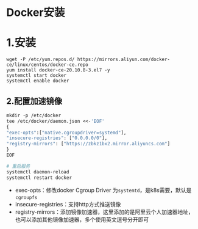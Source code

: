 # Docker安装

# 1.安装

```shell
wget -P /etc/yum.repos.d/ https://mirrors.aliyun.com/docker-ce/linux/centos/docker-ce.repo
yum install docker-ce-20.10.8-3.el7 -y
systemctl start docker
systemctl enable docker
```

## 2.配置加速镜像

```dockerfile
mkdir -p /etc/docker
tee /etc/docker/daemon.json <<-'EOF'
{
"exec-opts":["native.cgroupdriver=systemd"],
"insecure-registries": ["0.0.0.0/0"],
"registry-mirrors": ["https://zbkz1bx2.mirror.aliyuncs.com"]
}
EOF

# 重启服务
systemctl daemon-reload
systemctl restart docker
```

- exec-opts：修改docker Cgroup Driver 为`systemtd`，是k8s需要，默认是`cgroupfs`
- insecure-registries：支持http方式推送镜像
- registry-mirrors：添加镜像加速器，这里添加的是阿里云个人加速器地址，也可以添加其他镜像加速器，多个使用英文逗号分开即可
